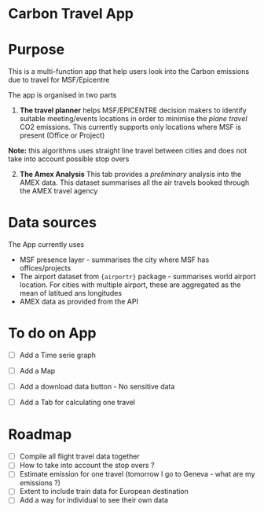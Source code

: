 # Carbon Travel App

# Purpose

This is a multi-function app that help users look into the Carbon emissions due to travel for MSF/Epicentre

The app is organised in two parts

1. **The travel planner**
   helps MSF/EPICENTRE decision makers to identify suitable meeting/events locations in order to minimise the *plane travel* CO2 emissions. This currently supports only locations where MSF is present (Office or Project)

  **Note:** this algorithms uses straight line travel between cities and does not take into account possible stop overs

2. **The Amex Analysis**
   This tab provides a *preliminary* analysis into the AMEX data. This dataset summarises all the air travels booked through the AMEX travel agency
   
# Data sources

The App currently uses

- MSF presence layer - summarises the city where MSF has offices/projects
- The airport dataset from `{airportr}` package - summarises world airport location. For cities with multiple airport, these are aggregated as the mean of latitued ans longitudes
- AMEX data as provided from the API 

# To do on App 

- [ ] Add a Time serie graph 
- [ ] Add a Map 
- [ ] Add a download data button - No sensitive data 
- [ ] Add a Tab for calculating one travel 


# Roadmap
- [ ] Compile all flight travel data together 
- [ ] How to take into account the stop overs ? 
- [ ] Estimate emission for one travel (tomorrow I go to Geneva - what are my emissions ?)
- [ ] Extent to include train data for European destination
- [ ] Add a way for individual to see their own data